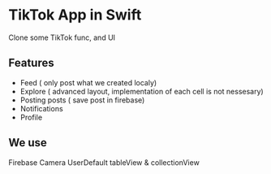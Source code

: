 
# TikTok App in Swift

Clone some TikTok func, and UI  

## Features
- Feed ( only post what we created localy)
- Explore ( advanced layout, implementation of each cell is not nessesary)
- Posting posts ( save post in firebase)
- Notifications
- Profile

## We use 
Firebase 
Camera
UserDefault
tableView & collectionView





